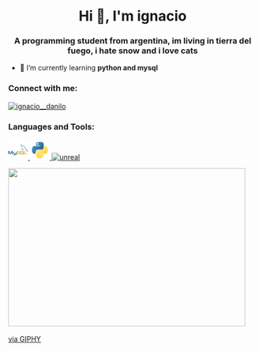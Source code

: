 <h1 align="center">Hi 👋, I'm ignacio</h1>
<h3 align="center">A programming student from argentina, im living in tierra del fuego, i hate snow and i love cats</h3>

- 🌱 I’m currently learning **python and mysql**

<h3 align="left">Connect with me:</h3>
<p align="left">
<a href="https://instagram.com/ignacio__danilo" target="blank"><img align="center" src="https://raw.githubusercontent.com/rahuldkjain/github-profile-readme-generator/master/src/images/icons/Social/instagram.svg" alt="ignacio__danilo" height="30" width="40" /></a>
</p>

<h3 align="left">Languages and Tools:</h3>
<p align="left"> <a href="https://www.mysql.com/" target="_blank" rel="noreferrer"> <img src="https://raw.githubusercontent.com/devicons/devicon/master/icons/mysql/mysql-original-wordmark.svg" alt="mysql" width="40" height="40"/> </a> <a href="https://www.python.org" target="_blank" rel="noreferrer"> <img src="https://raw.githubusercontent.com/devicons/devicon/master/icons/python/python-original.svg" alt="python" width="40" height="40"/> </a> <a href="https://unrealengine.com/" target="_blank" rel="noreferrer"> <img src="https://raw.githubusercontent.com/kenangundogan/fontisto/036b7eca71aab1bef8e6a0518f7329f13ed62f6b/icons/svg/brand/unreal-engine.svg" alt="unreal" width="40" height="40"/> </a> </p>
<img src="https://giphy.com/embed/GeimqsH0TLDt4tScGw" width="480" height="320" frameBorder="0" class="giphy-embed" allowFullScreen></iframe><p><a href="https://giphy.com/gifs/vibes-vibing-vibin-GeimqsH0TLDt4tScGw">via GIPHY</a></p>
